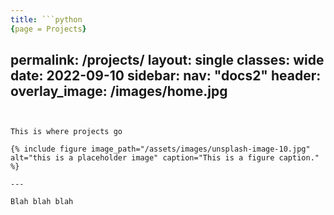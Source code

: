 ```yaml
---
title: ```python
{page = Projects}
```
permalink: /projects/
layout: single 
classes: wide
date: 2022-09-10
sidebar:
  nav: "docs2"
header:
  overlay_image: /images/home.jpg
---
```


This is where projects go

{% include figure image_path="/assets/images/unsplash-image-10.jpg" alt="this is a placeholder image" caption="This is a figure caption." %}

---

Blah blah blah
